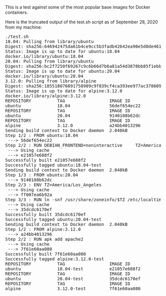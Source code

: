This is a test against some of the most popular base images for Docker containers.  

Here is the truncated output of the test.sh script as of September 28, 2020 from my machine:

<pre>./test.sh 
18.04: Pulling from library/ubuntu
Digest: sha256:646942475da61b4ce9cc5b3fadb42642ea90e5d0de46111458e100ff2c7031e6
Status: Image is up to date for ubuntu:18.04
docker.io/library/ubuntu:18.04
20.04: Pulling from library/ubuntu
Digest: sha256:bc2f7250f69267c9c6b66d7b6a81a54d3878bb85f1ebb5f951c896d13e6ba537
Status: Image is up to date for ubuntu:20.04
docker.io/library/ubuntu:20.04
3.12.0: Pulling from library/alpine
Digest: sha256:185518070891758909c9f839cf4ca393ee977ac378609f700f60a771a2dfe321
Status: Image is up to date for alpine:3.12.0
docker.io/library/alpine:3.12.0
REPOSITORY          TAG                 IMAGE ID            CREATED             SIZE
ubuntu              18.04               56def654ec22        3 days ago          63.2MB
REPOSITORY          TAG                 IMAGE ID            CREATED             SIZE
ubuntu              20.04               9140108b62dc        3 days ago          72.9MB
REPOSITORY          TAG                 IMAGE ID            CREATED             SIZE
alpine              3.12.0              a24bb4013296        4 months ago        5.57MB
Sending build context to Docker daemon  2.048kB
Step 1/2 : FROM ubuntu:18.04
 ---&gt; 56def654ec22
Step 2/2 : RUN DEBIAN_FRONTEND=noninteractive     TZ=America/Los_Angeles     apt-get update &amp;&amp;     apt -y install apache2
 ---&gt; Using cache
 ---&gt; e21057e688f2
Successfully built e21057e688f2
Successfully tagged ubuntu:18.04-test
Sending build context to Docker daemon  2.048kB
Step 1/3 : FROM ubuntu:20.04
 ---&gt; 9140108b62dc
Step 2/3 : ENV TZ=America/Los_Angeles
 ---&gt; Using cache
 ---&gt; ff007ea6b92a
Step 3/3 : RUN ln -snf /usr/share/zoneinfo/$TZ /etc/localtime &amp;&amp; echo $TZ &gt; /etc/timezone &amp;&amp;     apt update &amp;&amp;     apt -y install apache2
 ---&gt; Using cache
 ---&gt; 35dcdc6170ef
Successfully built 35dcdc6170ef
Successfully tagged ubuntu:20.04-test
Sending build context to Docker daemon  2.048kB
Step 1/2 : FROM alpine:3.12.0
 ---&gt; a24bb4013296
Step 2/2 : RUN apk add apache2
 ---&gt; Using cache
 ---&gt; 7f61e60aa080
Successfully built 7f61e60aa080
Successfully tagged alpine:3.12.0-test
REPOSITORY          TAG                 IMAGE ID            CREATED             SIZE
ubuntu              18.04-test          e21057e688f2        5 minutes ago       189MB
REPOSITORY          TAG                 IMAGE ID            CREATED             SIZE
ubuntu              20.04-test          35dcdc6170ef        2 minutes ago       209MB
REPOSITORY          TAG                 IMAGE ID            CREATED             SIZE
alpine              3.12.0-test         7f61e60aa080        24 minutes ago      11MB
</pre>
